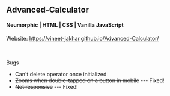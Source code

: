 <h2> Advanced-Calculator</h2>

<h4>Neumorphic | HTML | CSS | Vanilla JavaScript</h4>

Website: https://vineet-jakhar.github.io/Advanced-Calculator/
<br><br><br>

Bugs<br>
- Can't delete operator once initialized <br>
-  <s>Zooms when double-tapped on a button in mobile</s> --- Fixed!<br>
- <s>Not responsive</s> --- Fixed!<br>
